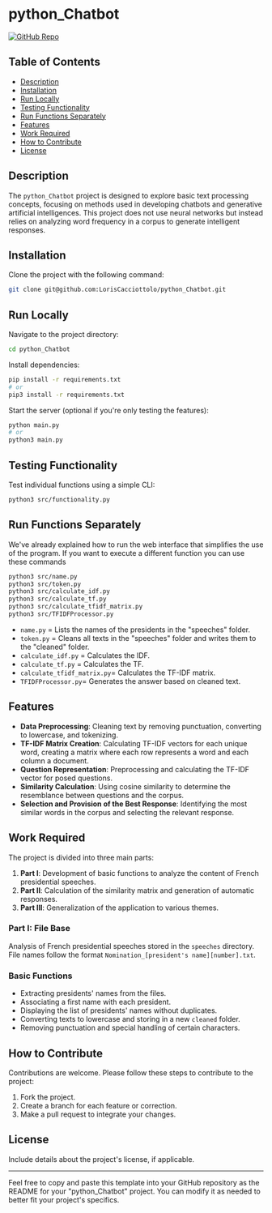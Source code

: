 # python_Chatbot

[![GitHub Repo](https://img.shields.io/badge/Open-GitHub%20Repo-blue?logo=github)](https://github.com/LorisCacciottolo/python_Chatbot/tree/main)

## Table of Contents
- [Description](#description)
- [Installation](#installation)
- [Run Locally](#run-locally)
- [Testing Functionality](#testing-functionality)
- [Run Functions Separately](#run-functions-separately)
- [Features](#features)
- [Work Required](#work-required)
- [How to Contribute](#how-to-contribute)
- [License](#license)

## Description
The `python_Chatbot` project is designed to explore basic text processing concepts, focusing on methods used in developing chatbots and generative artificial intelligences. This project does not use neural networks but instead relies on analyzing word frequency in a corpus to generate intelligent responses.

## Installation
Clone the project with the following command:
```bash
git clone git@github.com:LorisCacciottolo/python_Chatbot.git
```

## Run Locally

Navigate to the project directory:

```bash
cd python_Chatbot
```

Install dependencies:

```bash
pip install -r requirements.txt
# or
pip3 install -r requirements.txt
```

Start the server (optional if you're only testing the features):

```bash
python main.py
# or
python3 main.py
```

## Testing Functionality

Test individual functions using a simple CLI:

```bash
python3 src/functionality.py
```

## Run Functions Separately

We've already explained how to run the web interface that simplifies the use of the program.
If you want to execute a different function you can use these commands

```bash
python3 src/name.py
python3 src/token.py
python3 src/calculate_idf.py
python3 src/calculate_tf.py
python3 src/calculate_tfidf_matrix.py
python3 src/TFIDFProcessor.py
```

- `name.py` = Lists the names of the presidents in the "speeches" folder.
- `token.py` = Cleans all texts in the "speeches" folder and writes them to the "cleaned" folder.
- `calculate_idf.py` = Calculates the IDF.
- `calculate_tf.py` = Calculates the TF.
- `calculate_tfidf_matrix.py`= Calculates the TF-IDF matrix.
- `TFIDFProcessor.py`= Generates the answer based on cleaned text.

## Features
- **Data Preprocessing**: Cleaning text by removing punctuation, converting to lowercase, and tokenizing.
- **TF-IDF Matrix Creation**: Calculating TF-IDF vectors for each unique word, creating a matrix where each row represents a word and each column a document.
- **Question Representation**: Preprocessing and calculating the TF-IDF vector for posed questions.
- **Similarity Calculation**: Using cosine similarity to determine the resemblance between questions and the corpus.
- **Selection and Provision of the Best Response**: Identifying the most similar words in the corpus and selecting the relevant response.

## Work Required
The project is divided into three main parts:
1. **Part I**: Development of basic functions to analyze the content of French presidential speeches.
2. **Part II**: Calculation of the similarity matrix and generation of automatic responses.
3. **Part III**: Generalization of the application to various themes.

### Part I: File Base
Analysis of French presidential speeches stored in the `speeches` directory. File names follow the format `Nomination_[president's name][number].txt`.

### Basic Functions
- Extracting presidents' names from the files.
- Associating a first name with each president.
- Displaying the list of presidents' names without duplicates.
- Converting texts to lowercase and storing in a new `cleaned` folder.
- Removing punctuation and special handling of certain characters.

## How to Contribute
Contributions are welcome. Please follow these steps to contribute to the project:
1. Fork the project.
2. Create a branch for each feature or correction.
3. Make a pull request to integrate your changes.

## License
Include details about the project's license, if applicable.

---

Feel free to copy and paste this template into your GitHub repository as the README for your "python_Chatbot" project. You can modify it as needed to better fit your project's specifics.